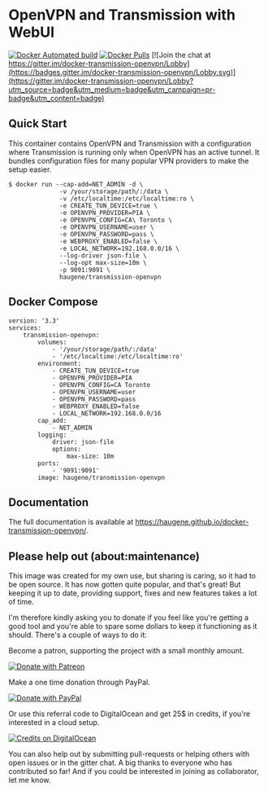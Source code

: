 # OpenVPN and Transmission with WebUI

[![Docker Automated build](https://img.shields.io/docker/automated/haugene/transmission-openvpn.svg)](https://hub.docker.com/r/haugene/transmission-openvpn/)
[![Docker Pulls](https://img.shields.io/docker/pulls/haugene/transmission-openvpn.svg)](https://hub.docker.com/r/haugene/transmission-openvpn/)
[![Join the chat at https://gitter.im/docker-transmission-openvpn/Lobby](https://badges.gitter.im/docker-transmission-openvpn/Lobby.svg)](https://gitter.im/docker-transmission-openvpn/Lobby?utm_source=badge&utm_medium=badge&utm_campaign=pr-badge&utm_content=badge)

## Quick Start

This container contains OpenVPN and Transmission with a configuration
where Transmission is running only when OpenVPN has an active tunnel.
It bundles configuration files for many popular VPN providers to make the setup easier.

```
$ docker run --cap-add=NET_ADMIN -d \
              -v /your/storage/path/:/data \
              -v /etc/localtime:/etc/localtime:ro \
              -e CREATE_TUN_DEVICE=true \
              -e OPENVPN_PROVIDER=PIA \
              -e OPENVPN_CONFIG=CA\ Toronto \
              -e OPENVPN_USERNAME=user \
              -e OPENVPN_PASSWORD=pass \
              -e WEBPROXY_ENABLED=false \
              -e LOCAL_NETWORK=192.168.0.0/16 \
              --log-driver json-file \
              --log-opt max-size=10m \
              -p 9091:9091 \
              haugene/transmission-openvpn
```

## Docker Compose
```
version: '3.3'
services:
    transmission-openvpn:
        volumes:
            - '/your/storage/path/:/data'
            - '/etc/localtime:/etc/localtime:ro'
        environment:
            - CREATE_TUN_DEVICE=true
            - OPENVPN_PROVIDER=PIA
            - OPENVPN_CONFIG=CA Toronto
            - OPENVPN_USERNAME=user
            - OPENVPN_PASSWORD=pass
            - WEBPROXY_ENABLED=false
            - LOCAL_NETWORK=192.168.0.0/16
        cap_add:
            - NET_ADMIN
        logging:
            driver: json-file
            options:
                max-size: 10m
        ports:
            - '9091:9091'
        image: haugene/transmission-openvpn
```

## Documentation
The full documentation is available at https://haugene.github.io/docker-transmission-openvpn/.

## Please help out (about:maintenance)
This image was created for my own use, but sharing is caring, so it had to be open source.
It has now gotten quite popular, and that's great! But keeping it up to date, providing support, fixes
and new features takes a lot of time.

I'm therefore kindly asking you to donate if you feel like you're getting a good tool
and you're able to spare some dollars to keep it functioning as it should. There's a couple of ways to do it:

Become a patron, supporting the project with a small monthly amount.

[![Donate with Patreon](images/patreon.png)](https://www.patreon.com/haugene)

Make a one time donation through PayPal.

[![Donate with PayPal](https://img.shields.io/badge/Donate-PayPal-green.svg)](https://www.paypal.com/cgi-bin/webscr?cmd=_s-xclick&hosted_button_id=73XHRSK65KQYC)

Or use this referral code to DigitalOcean and get 25$ in credits, if you're interested in a cloud setup.

[![Credits on DigitalOcean](images/digitalocean.png)](https://m.do.co/c/ca994f1552bc)

You can also help out by submitting pull-requests or helping others with
open issues or in the gitter chat. A big thanks to everyone who has contributed so far!
And if you could be interested in joining as collaborator, let me know.
